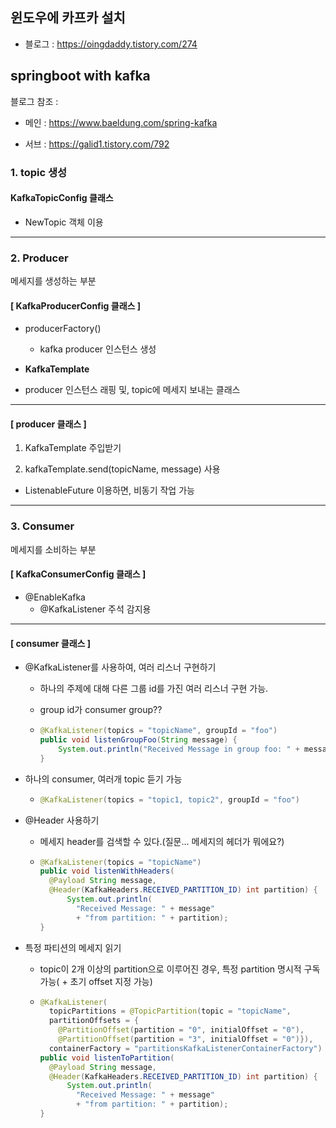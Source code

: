 ## 윈도우에 카프카 설치

- 블로그 : https://oingdaddy.tistory.com/274





## springboot with kafka

블로그 참조 :

- 메인 : https://www.baeldung.com/spring-kafka

- 서브 : https://galid1.tistory.com/792

### 1. topic 생성

#### KafkaTopicConfig 클래스

- NewTopic 객체 이용

---

### 2. Producer

메세지를 생성하는 부분

#### [ KafkaProducerConfig 클래스 ]

- producerFactory()

  - kafka producer 인스턴스 생성

- **KafkaTemplate**
- producer 인스턴스 래핑 및, topic에 메세지 보내는 클래스

---

####  [ producer 클래스 ]

1. KafkaTemplate  주입받기

2. kafkaTemplate.send(topicName, message) 사용

- ListenableFuture 이용하면, 비동기 작업 가능


---

### 3. Consumer

메세지를 소비하는 부분

#### [ KafkaConsumerConfig 클래스 ]

- @EnableKafka
  - @KafkaListener 주석 감지용

---

#### [ consumer 클래스 ]

- @KafkaListener를 사용하여, 여러 리스너 구현하기

  - 하나의 주제에 대해 다른 그룹 id를 가진 여러 리스너 구현 가능.

  - group id가 consumer group??

  - ```java
    @KafkaListener(topics = "topicName", groupId = "foo")
    public void listenGroupFoo(String message) {
        System.out.println("Received Message in group foo: " + message);
    }
    ```

    

- 하나의 consumer, 여러개 topic 듣기 가능

  - ```java
    @KafkaListener(topics = "topic1, topic2", groupId = "foo")
    ```

- @Header 사용하기

  - 메세지 header를 검색할 수 있다.(질문... 메세지의 헤더가 뭐에요?)

  - ```java
    @KafkaListener(topics = "topicName")
    public void listenWithHeaders(
      @Payload String message, 
      @Header(KafkaHeaders.RECEIVED_PARTITION_ID) int partition) {
          System.out.println(
            "Received Message: " + message"
            + "from partition: " + partition);
    }
    ```

    

- 특정 파티션의 메세지 읽기

  - topic이 2개 이상의 partition으로 이루어진 경우, 특정 partition 명시적 구독 가능( + 초기 offset 지정 가능)

  - ```java
    @KafkaListener(
      topicPartitions = @TopicPartition(topic = "topicName",
      partitionOffsets = {
        @PartitionOffset(partition = "0", initialOffset = "0"), 
        @PartitionOffset(partition = "3", initialOffset = "0")}),
      containerFactory = "partitionsKafkaListenerContainerFactory")
    public void listenToPartition(
      @Payload String message, 
      @Header(KafkaHeaders.RECEIVED_PARTITION_ID) int partition) {
          System.out.println(
            "Received Message: " + message"
            + "from partition: " + partition);
    }
    ```

    
